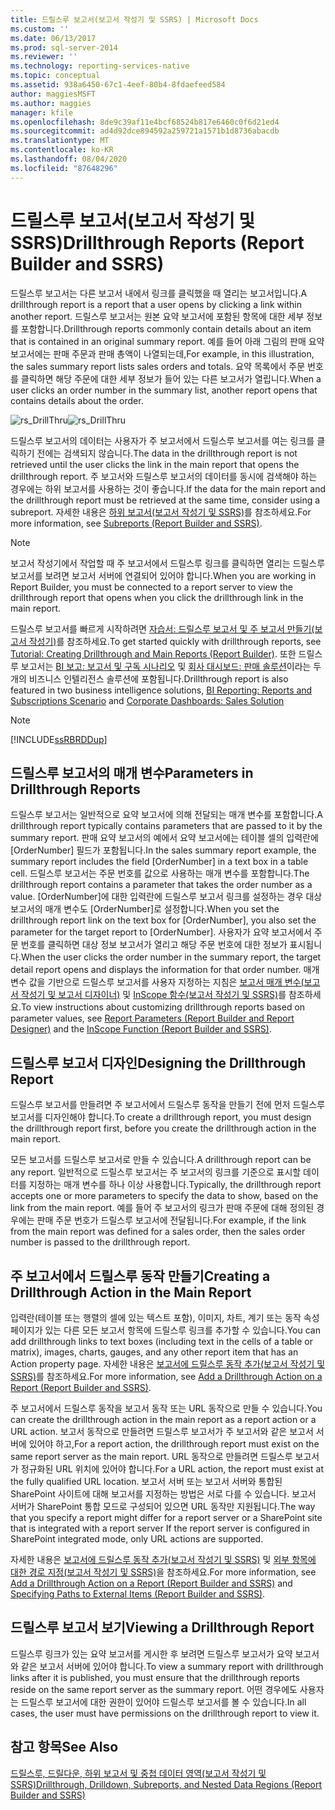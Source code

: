 ```yaml
---
title: 드릴스루 보고서(보고서 작성기 및 SSRS) | Microsoft Docs
ms.custom: ''
ms.date: 06/13/2017
ms.prod: sql-server-2014
ms.reviewer: ''
ms.technology: reporting-services-native
ms.topic: conceptual
ms.assetid: 938a6450-67c1-4eef-80b4-8fdaefeed584
author: maggiesMSFT
ms.author: maggies
manager: kfile
ms.openlocfilehash: 8de9c39af11e4bcf68524b817e6460c0f6d21ed4
ms.sourcegitcommit: ad4d92dce894592a259721a1571b1d8736abacdb
ms.translationtype: MT
ms.contentlocale: ko-KR
ms.lasthandoff: 08/04/2020
ms.locfileid: "87648296"
---
```

# <a name="drillthrough-reports-report-builder-and-ssrs"></a><span data-ttu-id="a612e-102">드릴스루 보고서(보고서 작성기 및 SSRS)</span><span class="sxs-lookup"><span data-stu-id="a612e-102">Drillthrough Reports (Report Builder and SSRS)</span></span>
  <span data-ttu-id="a612e-103">드릴스루 보고서는 다른 보고서 내에서 링크를 클릭했을 때 열리는 보고서입니다.</span><span class="sxs-lookup"><span data-stu-id="a612e-103">A drillthrough report is a report that a user opens by clicking a link within another report.</span></span> <span data-ttu-id="a612e-104">드릴스루 보고서는 원본 요약 보고서에 포함된 항목에 대한 세부 정보를 포함합니다.</span><span class="sxs-lookup"><span data-stu-id="a612e-104">Drillthrough reports commonly contain details about an item that is contained in an original summary report.</span></span> <span data-ttu-id="a612e-105">예를 들어 아래 그림의 판매 요약 보고서에는 판매 주문과 판매 총액이 나열되는데,</span><span class="sxs-lookup"><span data-stu-id="a612e-105">For example, in this illustration, the sales summary report lists sales orders and totals.</span></span> <span data-ttu-id="a612e-106">요약 목록에서 주문 번호를 클릭하면 해당 주문에 대한 세부 정보가 들어 있는 다른 보고서가 열립니다.</span><span class="sxs-lookup"><span data-stu-id="a612e-106">When a user clicks an order number in the summary list, another report opens that contains details about the order.</span></span>  
  
 <span data-ttu-id="a612e-107">![rs_DrillThru](../media/rs-drillthru.gif "rs_DrillThru")</span><span class="sxs-lookup"><span data-stu-id="a612e-107">![rs_DrillThru](../media/rs-drillthru.gif "rs_DrillThru")</span></span>  
  
 <span data-ttu-id="a612e-108">드릴스루 보고서의 데이터는 사용자가 주 보고서에서 드릴스루 보고서를 여는 링크를 클릭하기 전에는 검색되지 않습니다.</span><span class="sxs-lookup"><span data-stu-id="a612e-108">The data in the drillthrough report is not retrieved until the user clicks the link in the main report that opens the drillthrough report.</span></span> <span data-ttu-id="a612e-109">주 보고서와 드릴스루 보고서의 데이터를 동시에 검색해야 하는 경우에는 하위 보고서를 사용하는 것이 좋습니다.</span><span class="sxs-lookup"><span data-stu-id="a612e-109">If the data for the main report and the drillthrough report must be retrieved at the same time, consider using a subreport.</span></span> <span data-ttu-id="a612e-110">자세한 내용은 [하위 보고서&#40;보고서 작성기 및 SSRS&#41;](subreports-report-builder-and-ssrs.md)를 참조하세요.</span><span class="sxs-lookup"><span data-stu-id="a612e-110">For more information, see [Subreports &#40;Report Builder and SSRS&#41;](subreports-report-builder-and-ssrs.md).</span></span>  
  
> [!NOTE]  
>  <span data-ttu-id="a612e-111">보고서 작성기에서 작업할 때 주 보고서에서 드릴스루 링크를 클릭하면 열리는 드릴스루 보고서를 보려면 보고서 서버에 연결되어 있어야 합니다.</span><span class="sxs-lookup"><span data-stu-id="a612e-111">When you are working in Report Builder, you must be connected to a report server to view the drillthrough report that opens when you click the drillthrough link in the main report.</span></span>  
  
 <span data-ttu-id="a612e-112">드릴스루 보고서를 빠르게 시작하려면 [자습서: 드릴스루 보고서 및 주 보고서 만들기&#40;보고서 작성기&#41;](../tutorial-creating-drillthrough-and-main-reports-report-builder.md)를 참조하세요.</span><span class="sxs-lookup"><span data-stu-id="a612e-112">To get started quickly with drillthrough reports, see [Tutorial: Creating Drillthrough and Main Reports &#40;Report Builder&#41;](../tutorial-creating-drillthrough-and-main-reports-report-builder.md).</span></span> <span data-ttu-id="a612e-113">또한 드릴스루 보고서는 [BI 보고: 보고서 및 구독 시나리오](https://technet.microsoft.com/bi/ff769487.aspx) 및 [회사 대시보드: 판매 솔루션](https://technet.microsoft.com/bi/ff643005.aspx)이라는 두 개의 비즈니스 인텔리전스 솔루션에 포함됩니다.</span><span class="sxs-lookup"><span data-stu-id="a612e-113">Drillthrough report is also featured in two business intelligence solutions, [BI Reporting: Reports and Subscriptions Scenario](https://technet.microsoft.com/bi/ff769487.aspx) and [Corporate Dashboards: Sales Solution](https://technet.microsoft.com/bi/ff643005.aspx)</span></span>  
  
> [!NOTE]  
>  [!INCLUDE[ssRBRDDup](../../includes/ssrbrddup-md.md)]  
  
## <a name="parameters-in-drillthrough-reports"></a><span data-ttu-id="a612e-114">드릴스루 보고서의 매개 변수</span><span class="sxs-lookup"><span data-stu-id="a612e-114">Parameters in Drillthrough Reports</span></span>  
 <span data-ttu-id="a612e-115">드릴스루 보고서는 일반적으로 요약 보고서에 의해 전달되는 매개 변수를 포함합니다.</span><span class="sxs-lookup"><span data-stu-id="a612e-115">A drillthrough report typically contains parameters that are passed to it by the summary report.</span></span> <span data-ttu-id="a612e-116">판매 요약 보고서의 예에서 요약 보고서에는 테이블 셀의 입력란에 [OrderNumber] 필드가 포함됩니다.</span><span class="sxs-lookup"><span data-stu-id="a612e-116">In the sales summary report example, the summary report includes the field [OrderNumber] in a text box in a table cell.</span></span> <span data-ttu-id="a612e-117">드릴스루 보고서는 주문 번호를 값으로 사용하는 매개 변수를 포함합니다.</span><span class="sxs-lookup"><span data-stu-id="a612e-117">The drillthrough report contains a parameter that takes the order number as a value.</span></span> <span data-ttu-id="a612e-118">[OrderNumber]에 대한 입력란에 드릴스루 보고서 링크를 설정하는 경우 대상 보고서의 매개 변수도 [OrderNumber]로 설정합니다.</span><span class="sxs-lookup"><span data-stu-id="a612e-118">When you set the drillthrough report link on the text box for [OrderNumber], you also set the parameter for the target report to [OrderNumber].</span></span> <span data-ttu-id="a612e-119">사용자가 요약 보고서에서 주문 번호를 클릭하면 대상 정보 보고서가 열리고 해당 주문 번호에 대한 정보가 표시됩니다.</span><span class="sxs-lookup"><span data-stu-id="a612e-119">When the user clicks the order number in the summary report, the target detail report opens and displays the information for that order number.</span></span> <span data-ttu-id="a612e-120">매개 변수 값을 기반으로 드릴스루 보고서를 사용자 지정하는 지침은 [보고서 매개 변수&#40;보고서 작성기 및 보고서 디자이너&#41;](report-parameters-report-builder-and-report-designer.md) 및 [InScope 함수&#40;보고서 작성기 및 SSRS&#41;](report-builder-functions-inscope-function.md)를 참조하세요.</span><span class="sxs-lookup"><span data-stu-id="a612e-120">To view instructions about customizing drillthrough reports based on parameter values, see [Report Parameters &#40;Report Builder and Report Designer&#41;](report-parameters-report-builder-and-report-designer.md) and the [InScope Function &#40;Report Builder and SSRS&#41;](report-builder-functions-inscope-function.md).</span></span>  
  
## <a name="designing-the-drillthrough-report"></a><span data-ttu-id="a612e-121">드릴스루 보고서 디자인</span><span class="sxs-lookup"><span data-stu-id="a612e-121">Designing the Drillthrough Report</span></span>  
 <span data-ttu-id="a612e-122">드릴스루 보고서를 만들려면 주 보고서에서 드릴스루 동작을 만들기 전에 먼저 드릴스루 보고서를 디자인해야 합니다.</span><span class="sxs-lookup"><span data-stu-id="a612e-122">To create a drillthrough report, you must design the drillthrough report first, before you create the drillthrough action in the main report.</span></span>  
  
 <span data-ttu-id="a612e-123">모든 보고서를 드릴스루 보고서로 만들 수 있습니다.</span><span class="sxs-lookup"><span data-stu-id="a612e-123">A drillthrough report can be any report.</span></span> <span data-ttu-id="a612e-124">일반적으로 드릴스루 보고서는 주 보고서의 링크를 기준으로 표시할 데이터를 지정하는 매개 변수를 하나 이상 사용합니다.</span><span class="sxs-lookup"><span data-stu-id="a612e-124">Typically, the drillthrough report accepts one or more parameters to specify the data to show, based on the link from the main report.</span></span> <span data-ttu-id="a612e-125">예를 들어 주 보고서의 링크가 판매 주문에 대해 정의된 경우에는 판매 주문 번호가 드릴스루 보고서에 전달됩니다.</span><span class="sxs-lookup"><span data-stu-id="a612e-125">For example, if the link from the main report was defined for a sales order, then the sales order number is passed to the drillthrough report.</span></span>  
  
## <a name="creating-a-drillthrough-action-in-the-main-report"></a><span data-ttu-id="a612e-126">주 보고서에서 드릴스루 동작 만들기</span><span class="sxs-lookup"><span data-stu-id="a612e-126">Creating a Drillthrough Action in the Main Report</span></span>  
 <span data-ttu-id="a612e-127">입력란(테이블 또는 행렬의 셀에 있는 텍스트 포함), 이미지, 차트, 계기 또는 동작 속성 페이지가 있는 다른 모든 보고서 항목에 드릴스루 링크를 추가할 수 있습니다.</span><span class="sxs-lookup"><span data-stu-id="a612e-127">You can add drillthrough links to text boxes (including text in the cells of a table or matrix), images, charts, gauges, and any other report item that has an Action property page.</span></span> <span data-ttu-id="a612e-128">자세한 내용은 [보고서에 드릴스루 동작 추가&#40;보고서 작성기 및 SSRS&#41;](add-a-drillthrough-action-on-a-report-report-builder-and-ssrs.md)를 참조하세요.</span><span class="sxs-lookup"><span data-stu-id="a612e-128">For more information, see [Add a Drillthrough Action on a Report &#40;Report Builder and SSRS&#41;](add-a-drillthrough-action-on-a-report-report-builder-and-ssrs.md).</span></span>  
  
 <span data-ttu-id="a612e-129">주 보고서에서 드릴스루 동작을 보고서 동작 또는 URL 동작으로 만들 수 있습니다.</span><span class="sxs-lookup"><span data-stu-id="a612e-129">You can create the drillthrough action in the main report as a report action or a URL action.</span></span> <span data-ttu-id="a612e-130">보고서 동작으로 만들려면 드릴스루 보고서가 주 보고서와 같은 보고서 서버에 있어야 하고,</span><span class="sxs-lookup"><span data-stu-id="a612e-130">For a report action, the drillthrough report must exist on the same report server as the main report.</span></span> <span data-ttu-id="a612e-131">URL 동작으로 만들려면 드릴스루 보고서가 정규화된 URL 위치에 있어야 합니다.</span><span class="sxs-lookup"><span data-stu-id="a612e-131">For a URL action, the report must exist at the fully qualified URL location.</span></span> <span data-ttu-id="a612e-132">보고서 서버 또는 보고서 서버와 통합된 SharePoint 사이트에 대해 보고서를 지정하는 방법은 서로 다를 수 있습니다. 보고서 서버가 SharePoint 통합 모드로 구성되어 있으면 URL 동작만 지원됩니다.</span><span class="sxs-lookup"><span data-stu-id="a612e-132">The way that you specify a report might differ for a report server or a SharePoint site that is integrated with a report server If the report server is configured in SharePoint integrated mode, only URL actions are supported.</span></span>  
  
 <span data-ttu-id="a612e-133">자세한 내용은 [보고서에 드릴스루 동작 추가&#40;보고서 작성기 및 SSRS&#41;](add-a-drillthrough-action-on-a-report-report-builder-and-ssrs.md) 및 [외부 항목에 대한 경로 지정&#40;보고서 작성기 및 SSRS&#41;](specifying-paths-to-external-items-report-builder-and-ssrs.md)을 참조하세요.</span><span class="sxs-lookup"><span data-stu-id="a612e-133">For more information, see [Add a Drillthrough Action on a Report &#40;Report Builder and SSRS&#41;](add-a-drillthrough-action-on-a-report-report-builder-and-ssrs.md) and [Specifying Paths to External Items &#40;Report Builder and SSRS&#41;](specifying-paths-to-external-items-report-builder-and-ssrs.md).</span></span>  
  
## <a name="viewing-a-drillthrough-report"></a><span data-ttu-id="a612e-134">드릴스루 보고서 보기</span><span class="sxs-lookup"><span data-stu-id="a612e-134">Viewing a Drillthrough Report</span></span>  
 <span data-ttu-id="a612e-135">드릴스루 링크가 있는 요약 보고서를 게시한 후 보려면 드릴스루 보고서가 요약 보고서와 같은 보고서 서버에 있어야 합니다.</span><span class="sxs-lookup"><span data-stu-id="a612e-135">To view a summary report with drillthrough links after it is published, you must ensure that the drillthrough reports reside on the same report server as the summary report.</span></span> <span data-ttu-id="a612e-136">어떤 경우에도 사용자는 드릴스루 보고서에 대한 권한이 있어야 드릴스루 보고서를 볼 수 있습니다.</span><span class="sxs-lookup"><span data-stu-id="a612e-136">In all cases, the user must have permissions on the drillthrough report to view it.</span></span>  
  
## <a name="see-also"></a><span data-ttu-id="a612e-137">참고 항목</span><span class="sxs-lookup"><span data-stu-id="a612e-137">See Also</span></span>  
 [<span data-ttu-id="a612e-138">드릴스루, 드릴다운, 하위 보고서 및 중첩 데이터 영역&#40;보고서 작성기 및 SSRS&#41;</span><span class="sxs-lookup"><span data-stu-id="a612e-138">Drillthrough, Drilldown, Subreports, and Nested Data Regions &#40;Report Builder and SSRS&#41;</span></span>](drillthrough-drilldown-subreports-and-nested-data-regions.md)  
  
  
